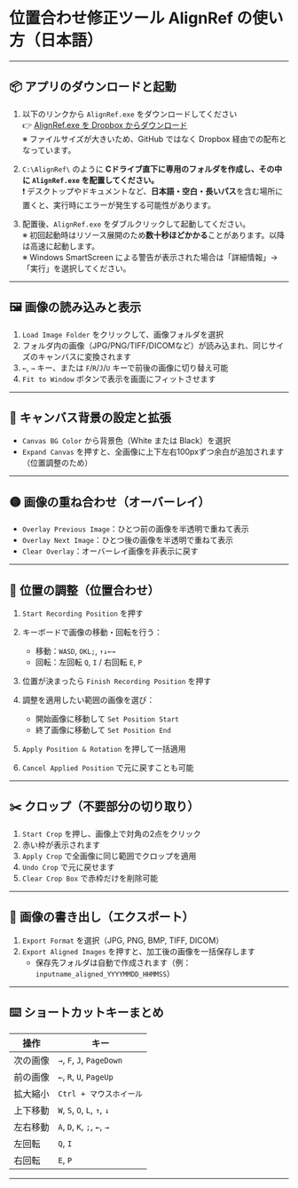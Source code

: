 # 位置合わせ修正ツール AlignRef の使い方（日本語）

---

## 📦 アプリのダウンロードと起動

1. 以下のリンクから `AlignRef.exe` をダウンロードしてください  
👉 [AlignRef.exe を Dropbox からダウンロード](https://www.dropbox.com/scl/fi/xgc0czggdzfe3fzdzj153/AlignRef.exe?rlkey=2981juzc8p3jtuo7e3ove5gq3&st=rzqy9mvg&dl=1)  
※ ファイルサイズが大きいため、GitHub ではなく Dropbox 経由での配布となっています。

2. `C:\AlignRef\` のように **Cドライブ直下に専用のフォルダを作成し、その中に `AlignRef.exe` を配置してください。**  
❗ デスクトップやドキュメントなど、**日本語・空白・長いパス**を含む場所に置くと、実行時にエラーが発生する可能性があります。

3. 配置後、`AlignRef.exe` をダブルクリックして起動してください。  
※ 初回起動時はリソース展開のため**数十秒ほどかかる**ことがあります。以降は高速に起動します。  
※ Windows SmartScreen による警告が表示された場合は「詳細情報」→「実行」を選択してください。


---

## 🖼️ 画像の読み込みと表示

1. `Load Image Folder` をクリックして、画像フォルダを選択  
2. フォルダ内の画像（JPG/PNG/TIFF/DICOMなど）が読み込まれ、同じサイズのキャンバスに変換されます  
3. `←`, `→` キー、または `F`/`R`/`J`/`U` キーで前後の画像に切り替え可能  
4. `Fit to Window` ボタンで表示を画面にフィットさせます

---

## 🎨 キャンバス背景の設定と拡張

- `Canvas BG Color` から背景色（White または Black）を選択  
- `Expand Canvas` を押すと、全画像に上下左右100pxずつ余白が追加されます（位置調整のため）

---

## 🟡 画像の重ね合わせ（オーバーレイ）

- `Overlay Previous Image`：ひとつ前の画像を半透明で重ねて表示  
- `Overlay Next Image`：ひとつ後の画像を半透明で重ねて表示  
- `Clear Overlay`：オーバーレイ画像を非表示に戻す

---

## 🎯 位置の調整（位置合わせ）

1. `Start Recording Position` を押す  
2. キーボードで画像の移動・回転を行う：

   - 移動：`WASD`, `OKL;`, `↑↓←→`  
   - 回転：左回転 `Q`, `I` / 右回転 `E`, `P`

3. 位置が決まったら `Finish Recording Position` を押す  
4. 調整を適用したい範囲の画像を選び：

   - 開始画像に移動して `Set Position Start`  
   - 終了画像に移動して `Set Position End`

5. `Apply Position & Rotation` を押して一括適用  
6. `Cancel Applied Position` で元に戻すことも可能

---

## ✂️ クロップ（不要部分の切り取り）

1. `Start Crop` を押し、画像上で対角の2点をクリック  
2. 赤い枠が表示されます  
3. `Apply Crop` で全画像に同じ範囲でクロップを適用  
4. `Undo Crop` で元に戻せます  
5. `Clear Crop Box` で赤枠だけを削除可能

---

## 💾 画像の書き出し（エクスポート）

1. `Export Format` を選択（JPG, PNG, BMP, TIFF, DICOM）  
2. `Export Aligned Images` を押すと、加工後の画像を一括保存します  
   - 保存先フォルダは自動で作成されます（例：`inputname_aligned_YYYYMMDD_HHMMSS`）

---

## ⌨️ ショートカットキーまとめ

| 操作 | キー |
|------|------|
| 次の画像 | `→`, `F`, `J`, `PageDown` |
| 前の画像 | `←`, `R`, `U`, `PageUp` |
| 拡大縮小 | `Ctrl + マウスホイール` |
| 上下移動 | `W`, `S`, `O`, `L`, `↑`, `↓` |
| 左右移動 | `A`, `D`, `K`, `;`, `←`, `→` |
| 左回転 | `Q`, `I` |
| 右回転 | `E`, `P` |

---
